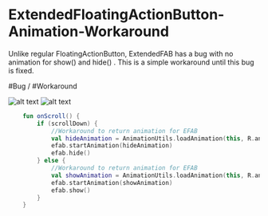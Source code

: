 # ExtendedFloatingActionButton-Animation-Workaround
Unlike regular FloatingActionButton, ExtendedFAB has a bug with no animation for show() and hide() . This is a simple workaround until this bug is fixed.

                                          
#Bug / #Workaround

![alt text](https://i.ibb.co/17QfZ4p/bug.gif) ![alt text](https://i.ibb.co/rdhKpR8/workaround.gif)

```kotlin
    fun onScroll() {
        if (scrollDown) {
            //Workaround to return animation for EFAB
            val hideAnimation = AnimationUtils.loadAnimation(this, R.anim.scale_down)
            efab.startAnimation(hideAnimation)
            efab.hide()
        } else {
            //Workaround to return animation for EFAB
            val showAnimation = AnimationUtils.loadAnimation(this, R.anim.scale_up)
            efab.startAnimation(showAnimation)
            efab.show()
        }
    }
```
